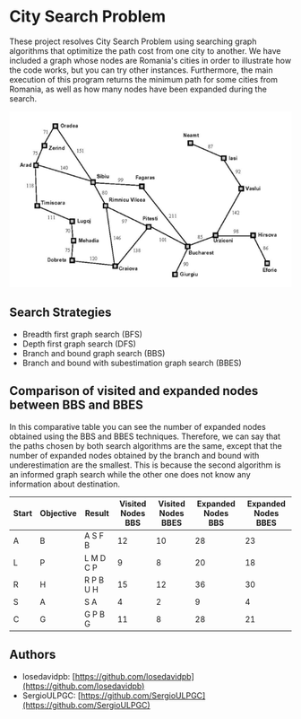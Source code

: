 # City Search Problem 

These project resolves City Search Problem using searching graph algorithms that optimitize
the path cost from one city to another. We have included a graph whose nodes are Romania's cities
in order to illustrate how the code works, but you can try other instances. Furthermore, the
main execution of this program returns the minimum path for some cities from Romania, as well as
how many nodes have been expanded during the search. 
<br>

![romania](romania_graph.png)

## Search Strategies

- Breadth first graph search (BFS)
- Depth first graph search (DFS)
- Branch and bound graph search (BBS)
- Branch and bound with subestimation graph search (BBES)

## Comparison of visited and expanded nodes between BBS and BBES

In this comparative table you can see the number of expanded nodes obtained using the BBS and BBES techniques.
Therefore, we can say that the paths chosen by both search algorithms are the same, except that the number of expanded
nodes obtained by the branch and bound with underestimation are the smallest. This is because the second algorithm is
an informed graph search while the other one does not know any information about destination.
<br>

| Start | Objective | Result | Visited Nodes BBS | Visited Nodes BBES | Expanded Nodes BBS | Expanded Nodes BBES |
| ----- | --------- | ------ | ----------------- | ------------------ | ------------------ | ------------------- |
| A | B | A S F B   | 12 | 10 | 28 | 23 |
| L | P | L M D C P | 9 | 8 | 20 | 18 |
| R | H | R P B U H | 15 | 12 | 36 | 30 |
| S | A | S A       | 4 | 2 | 9 | 4 |
| C | G | G P B G   | 11 | 8 | 28 | 21 | 

## Authors

- losedavidpb: [https://github.com/losedavidpb](https://github.com/losedavidpb)
- SergioULPGC: [https://github.com/SergioULPGC](https://github.com/SergioULPGC)